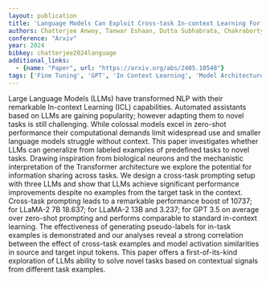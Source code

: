 ```yaml
---
layout: publication
title: 'Language Models Can Exploit Cross-task In-context Learning For Data-scarce Novel Tasks'
authors: Chatterjee Anwoy, Tanwar Eshaan, Dutta Subhabrata, Chakraborty Tanmoy
conference: "Arxiv"
year: 2024
bibkey: chatterjee2024language
additional_links:
  - {name: "Paper", url: "https://arxiv.org/abs/2405.10548"}
tags: ['Fine Tuning', 'GPT', 'In Context Learning', 'Model Architecture', 'Pretraining Methods', 'Prompting', 'RAG', 'Transformer']
---
```

Large Language Models (LLMs) have transformed NLP with their remarkable In-context Learning (ICL) capabilities. Automated assistants based on LLMs are gaining popularity; however adapting them to novel tasks is still challenging. While colossal models excel in zero-shot performance their computational demands limit widespread use and smaller language models struggle without context. This paper investigates whether LLMs can generalize from labeled examples of predefined tasks to novel tasks. Drawing inspiration from biological neurons and the mechanistic interpretation of the Transformer architecture we explore the potential for information sharing across tasks. We design a cross-task prompting setup with three LLMs and show that LLMs achieve significant performance improvements despite no examples from the target task in the context. Cross-task prompting leads to a remarkable performance boost of 10737; for LLaMA-2 7B 18.637; for LLaMA-2 13B and 3.237; for GPT 3.5 on average over zero-shot prompting and performs comparable to standard in-context learning. The effectiveness of generating pseudo-labels for in-task examples is demonstrated and our analyses reveal a strong correlation between the effect of cross-task examples and model activation similarities in source and target input tokens. This paper offers a first-of-its-kind exploration of LLMs ability to solve novel tasks based on contextual signals from different task examples.
